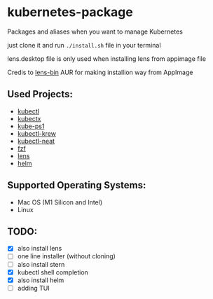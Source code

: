 # kubernetes-package
Packages and aliases when you want to manage Kubernetes

just clone it and run `./install.sh` file in your terminal

lens.desktop file is only used when installing lens from appimage file

Credis to [lens-bin](https://aur.archlinux.org/packages/lens-bin) AUR for making installion way from AppImage

## Used Projects:
- [kubectl](https://github.com/kubernetes/kubectl)
- [kubectx](https://github.com/ahmetb/kubectx)
- [kube-ps1](https://github.com/jonmosco/kube-ps1)
- [kubectl-krew](https://github.com/kubernetes-sigs/krew/)
- [kubectl-neat](https://github.com/itaysk/kubectl-neat)
- [fzf](https://github.com/junegunn/fzf.git)
- [lens](https://github.com/lensapp/lens)
- [helm](https://github.com/helm/helm/)

## Supported Operating Systems:
- Mac OS (M1 Silicon and Intel)
- Linux

## TODO:
- [x] also install lens
- [ ] one line installer (without cloning)
- [ ] also install stern
- [x] kubectl shell completion
- [x] also install helm
- [ ] adding TUI
